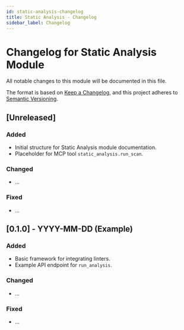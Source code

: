 ```yaml
---
id: static-analysis-changelog
title: Static Analysis - Changelog
sidebar_label: Changelog
---
```


# Changelog for Static Analysis Module

All notable changes to this module will be documented in this file.

The format is based on [Keep a Changelog](https://keepachangelog.com/en/1.0.0/),
and this project adheres to [Semantic Versioning](https://semver.org/spec/v2.0.0.html).

## [Unreleased]

### Added
- Initial structure for Static Analysis module documentation.
- Placeholder for MCP tool `static_analysis.run_scan`.

### Changed
- ...

### Fixed
- ...

## [0.1.0] - YYYY-MM-DD (Example)

### Added
- Basic framework for integrating linters.
- Example API endpoint for `run_analysis`.

### Changed
- ...

### Fixed
- ... 
